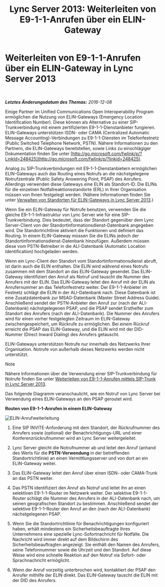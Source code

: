 ﻿---
title: 'Lync Server 2013: Weiterleiten von E9-1-1-Anrufen über ein ELIN-Gateway'
TOCTitle: Weiterleiten von E9-1-1-Anrufen über ein ELIN-Gateway
ms:assetid: 5a3997e3-898d-49cb-922a-4184c3373350
ms:mtpsurl: https://technet.microsoft.com/de-de/library/JJ204919(v=OCS.15)
ms:contentKeyID: 49294100
ms.date: 12/10/2016
mtps_version: v=OCS.15
ms.translationtype: HT
---

# Weiterleiten von E9-1-1-Anrufen über ein ELIN-Gateway in Lync Server 2013

 

_**Letztes Änderungsdatum des Themas:** 2016-12-08_

Einige Partner im Unified Communications Open Interoperability Program ermöglichen die Nutzung von ELIN-Gateways (Emergency Location Identification Number). Diese können als Alternative zu einer SIP-Trunkverbindung mit einem zertifizierten E9-1-1-Dienstanbieter fungieren. ELIN-Gateways unterstützen ISDN- oder CAMA (Centralized Automatic Message Accounting)-Verbindungen zu E9-1-1-Diensten im Telefonfestnetz (Public Switched Telephone Network, PSTN). Nähere Informationen zu den Partnern, die ELIN-Gateways bereitstellen, sowie Links zu einschlägiger Dokumentation finden Sie unter [http://go.microsoft.com/fwlink/p/?LinkId=248425](http://go.microsoft.com/fwlink/p/?linkid=248425).

Analog zu SIP-Trunkverbindungen mit E9-1-1-Dienstanbietern ermöglichen ELIN-Gateways auch das Routing eines Notrufs an die nächstgelegene Notrufzentrale (Public Safety Answering Point, PSAP) des Anrufers. Allerdings verwenden diese Gateways eine ELIN als Standort-ID. Die ELINs für die einzelnen Notfallreaktionsstandorte (ERL) in Ihrer Organisation müssen von Ihnen festgelegt werden. (Nähere Informationen finden Sie unter [Verwalten von Standorten für ELIN-Gateways in Lync Server 2013](lync-server-2013-managing-locations-for-elin-gateways.md).)

Wenn Sie ein ELIN-Gateway für Notrufe benutzen, verwenden Sie die gleiche E9-1-1-Infrastruktur von Lync Server wie für eine SIP-Trunkverbindung. Dies bedeutet, dass der Standort gegenüber dem Lync Server-Client von der Standortinformationsdienst-Datenbank angegeben wird. Die Standortrichtlinie aktiviert die Funktionen und definiert das Routing. In einem ELIN-Gateway müssen Sie die ELINs jedoch der Standortinformationsdienst-Datenbank hinzufügen. Außerdem müssen diese vom PSTN-Betreiber in die ALI-Datenbank (Automatic Location Identification) hochgeladen werden.

Wenn ein Lync-Client den Standort vom Standortinformationsdienst abruft, ist darin auch die ELIN enthalten. Die ELIN wird während eines Notrufs zusammen mit dem Standort an das ELIN-Gateway gesendet. Das ELIN-Gateway identifiziert den Anruf als Notruf und tauscht die Nummer des Anrufers mit der ELIN. Das ELIN-Gateway leitet den Anruf mit der ELIN als Anrufernummer an das Telefonfestnetz weiter. Der E9-1-1-Anbieter im Festnetz schlägt die ELIN in der ALI-Datenbank nach. Diese Datenbank ist eine Zusatzdatenbank zur MSAG-Datenbank (Master Street Address Guide). Anschließend sendet der PSTN-Anbieter den Anruf zur (nach der ALI-Datenbank) nächstgelegenen PSAP, und die PSAP sendet Ersthelfer zum Standort des Anrufers (nach der ALI-Datenbank). Die Nummer des Anrufers wird für einen vorher festgelegten Zeitraum im ELIN-Gateway zwischengespeichert, um Rückrufe zu ermöglichen. Bei einem Rückruf erreicht die PSAP das ELIN-Gateway, und die ELIN wird mit der DID-Nummer (Direct Inward Dialing) des Anrufers getauscht.

ELIN-Gateways unterstützen Notrufe nur innerhalb des Netzwerks Ihrer Organisation. Notrufe von außerhalb dieses Netzwerks werden nicht unterstützt.


> [!NOTE]
> Nähere Informationen über die Verwendung einer SIP-Trunkverbindung für Notrufe finden Sie unter <A href="lync-server-2013-routing-e9-1-1-calls-by-using-a-sip-trunk.md">Weiterleiten von E9-1-1-Anrufen mittels SIP-Trunk in Lync Server 2013</A>.



Das folgende Diagramm veranschaulicht, wie ein Notruf von Lync Server bei Verwendung eines ELIN-Gateways an den PSAP geroutet wird.

**Routen von E9-1-1-Anrufen in einem ELIN-Gateway**

![ELIN-Anrufweiterleitung](images/JJ204919.ea68f88a-0fc4-43d4-9660-79a7e8936df1(OCS.15).jpg "ELIN-Anrufweiterleitung")

1.  Eine SIP INVITE-Anforderung mit dem Standort, der Rückrufnummer des Anrufers sowie (optional) der Benachrichtigungs-URL und einer Konferenzrückrufnummer wird an Lync Server weitergeleitet.

2.  Lync Server gleicht die Notrufnummer ab und leitet den Anruf (anhand des Werts für die **PSTN-Verwendung** in der betreffenden Standortrichtlinie) an einen Vermittlungsserver und von dort an ein ELIN-Gateway weiter.

3.  Das ELIN-Gateway leitet den Anruf über einen ISDN- oder CAMA-Trunk an das PSTN weiter.

4.  Das PSTN identifiziert den Anruf als Notruf und leitet ihn an einen selektiven E9-1-1-Router im Netzwerk weiter. Der selektive E9-1-1-Router schlägt die Nummer des Anrufers in der ALI-Datenbank nach, um seinen geografischen Standort zu bestimmen. Anschließend sendet der selektive E9-1-1-Router den Anruf an den (nach der ALI-Datenbank) nächstgelegenen PSAP.

5.  Wenn Sie die Standortrichtlinie für Benachrichtigungen konfiguriert haben, erhält mindestens ein Sicherheitsbeauftragte Ihres Unternehmens eine spezielle Lync-Sofortnachricht für Notfälle. Die Nachricht wird immer direkt auf dem Bildschirm des Sicherheitsbeauftragten angezeigt. Sie enthält den Namen des Anrufers, seine Telefonnummer sowie die Uhrzeit und den Standort. Auf diese Weise wird eine schnelle Reaktion auf den Notruf via Sofort- oder Sprachnachricht ermöglicht.

6.  Wenn der Anruf vorzeitig unterbrochen wird, kontaktiert der PSAP den Anrufer mithilfe der ELIN direkt. Das ELIN-Gateway tauscht die ELIN mit der DID des Anrufers.

